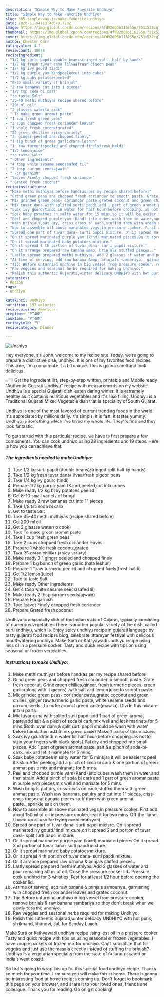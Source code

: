 ```yaml
---
description: "Simple Way to Make Favorite Undhiyo"
title: "Simple Way to Make Favorite Undhiyo"
slug: 365-simple-way-to-make-favorite-undhiyo
date: 2020-11-04T13:40:49.723Z
image: https://img-global.cpcdn.com/recipes/4fd92d06b116265e/751x532cq70/undhiyo-recipe-main-photo.jpg
thumbnail: https://img-global.cpcdn.com/recipes/4fd92d06b116265e/751x532cq70/undhiyo-recipe-main-photo.jpg
cover: https://img-global.cpcdn.com/recipes/4fd92d06b116265e/751x532cq70/undhiyo-recipe-main-photo.jpg
author: Chester Carr
ratingvalue: 4.7
reviewcount: 10078
recipeingredient:
- "1/2 kg surti papdi double beansstringed split half by hands"
- "1/2 kg fresh tuvar dana lilvaafresh pigeon peas"
- "1/4 kg ivy gourd tindi"
- "1/2 kg purple yam Kandpeeledcut into cubes"
- "1/2 kg baby potatoespeeled"
- "8-10 small variety of brinjal"
- "2 raw bananas cut into 1 pieces"
- "1/8 tsp soda bi carb"
- "to taste Salt"
- "35-40 methi muthiyas recipe shared before"
- "200 ml oil"
- "2 glasses waterto cook"
- " To make green aromat paste"
- "1 cup fresh green peas"
- "2 cups chopped fresh coriander leaves"
- "1 whole fresh coconutgrated"
- "25 green chillies spicy variety"
- "3  ginger peeled and chopped finely"
- "1 big bunch of green garlichara leshun"
- "1  raw turmericpeeled and chopped finelyfresh haldi"
- "1/2 lemonjuice"
- "to taste Salt"
- " Other ingredients"
- "4 tbsp white sesame seedssafed til"
- "2 tbsp carrom seedsajwain"
- " For garnish"
- "leaves Finely chopped fresh coriander"
- " Grated fresh coconut"
recipeinstructions:
- "Make methi muthiyas before hand(as per my recipe shared before)"
- "Grind green peas and chopped fresh coriander to smooth paste. Grate fresh coconut. Grind green chillies,ginger, fresh turmeric pieces, green garlic(along with it greens)..with salt and lemon juice to smooth paste."
- "Mix grinded green peas- coriander paste,grated coconut and green chillies, ginger raw,turmeric garlic paste, white sesame seeds and carrom seeds...to make aromat green paste(masala). Divide this mixture into 6 parts."
- "Mix tuvar dana with splited surti papdi,add 1 part of green aromat paste,add salt &amp; a pinch of soda bi carb,mix well and let it marinate for 5 mins.(Both tuvar dana,&amp; split surti papdi should be wash with water before hand..then add &amp; mix green paste) Make 4 parts of this mixture."
- "Soak ivy gourd/tindi in water for half hour(before chopping..as not to stain your fingers with black spots).Pat dry and chopped into small pieces. Add 1 part of green aromat paste, salt &amp; a pinch of soda-bi-carb..mix and let it marinate for 5 mins."
- "Soak baby potatoes in salty water for 15 mins,so it will be easier to peel it&#39;s skin.After peeling,add a pinch of soda bi carb &amp; one portion of green aromat paste mix and miranate for 5 mins."
- "Peel and chopped purple yam (Kand) into cubes,wash them in water,and then strain. Add a pinch of soda bi carb and 1 part of green aromat paste in purple yam pieces mix well and marinate for 5 mins."
- "Wash brinjals,pat dry, criss-cross on each,stuffed them with green aromat paste. Wash raw bananas, pat dry and cut into 1&#34; pieces, criss-cross these cut banana pieces stuff them with green aromat paste..,sprinkle salt on them."
- "Now to assemble all above marinated vegs,in pressure cooker..First add about 150 ml of oil in pressure cooker,heat it for two mins. Off the flame.(I used up oil use for frying methi muthiyas)"
- "Spread one part of tuvar dana- surti papdi mixture. On it spread marinated ivy gourd/ tindi mixture,on it spread 2 and portion of tuvar dana- split surti papdi mixture."
- "On it spread marinated purple yam (kand) marinated pieces.On it spread 3 rd portion of tuvar dana- surti papdi mixture."
- "On it spread marinated baby potatoes mixture."
- "On it spread 4 th portion of tuvar dana- surti papdi mixture."
- "On it arrange prepared raw banana &amp; brinjals stuffed pieces.."
- "Lastly spread prepared methi muthiyas. Add 2 glasses of water and pour remaining 50 ml of oil. Close the pressure cooker lid.. Pressure cook undhiyo for 3 whistles. Rest for at least 1/2 hour before opening the cooker lid."
- "At time of serving, add raw banana &amp; brinjals sambariya., garnishing with chopped fresh coriander leaves and grated coconut."
- "Tip: Before unturning undhiyo in big vessel from pressure cooker, remove brinjals &amp; raw banana sambariya so they don&#39;t break when we gently toss the undhiyo."
- "Raw veggies and seasonal herbs required for making Undhiyo."
- "Relish this authentic Gujarati,winter delicacy UNDHIYO with hot puris, shrikhand, khandvi, dal, for Sunday Lunch."
categories:
- Recipe
tags:
- undhiyo

katakunci: undhiyo 
nutrition: 197 calories
recipecuisine: American
preptime: "PT40M"
cooktime: "PT40M"
recipeyield: "3"
recipecategory: Dinner

---
```



![Undhiyo](https://img-global.cpcdn.com/recipes/4fd92d06b116265e/751x532cq70/undhiyo-recipe-main-photo.jpg)

Hey everyone, it's John, welcome to my recipe site. Today, we're going to prepare a distinctive dish, undhiyo. It is one of my favorites food recipes. This time, I'm gonna make it a bit unique. This is gonna smell and look delicious.

👉🏼 Get the Ingredient list, step-by-step written, printable and Mobile ready &#34;Authentic Gujarati Undhiyu&#34; recipe with measurements on my website. Undhiyu is a special Gujarati dish, eaten during winter. It is extremely healthy as it contains nutritious vegetables and it&#39;s also filling. Undhiyu is a Traditional Gujarati Mixed Vegetable dish that is speciality of South Gujarat.

Undhiyo is one of the most favored of current trending foods in the world. It's appreciated by millions daily. It's simple, it is fast, it tastes yummy. Undhiyo is something which I've loved my whole life. They're fine and they look fantastic.


To get started with this particular recipe, we have to first prepare a few components. You can cook undhiyo using 28 ingredients and 19 steps. Here is how you can achieve that.

<!--inarticleads1-->

##### The ingredients needed to make Undhiyo:

1. Take 1/2 kg surti papdi (double beans)stringed split half by hands)
1. Take 1/2 kg fresh tuvar dana/ lilvaa/fresh pigeon peas
1. Take 1/4 kg ivy gourd (tindi)
1. Prepare 1/2 kg purple yam (Kand),peeled,cut into cubes
1. Make ready 1/2 kg baby potatoes,peeled
1. Get 8-10 small variety of brinjal
1. Make ready 2 raw bananas cut into 1&#34; pieces
1. Take 1/8 tsp soda bi carb
1. Get to taste Salt
1. Take 35-40 methi muthiyas (recipe shared before)
1. Get 200 ml oil
1. Get 2 glasses water(to cook)
1. Take  To make green aromat paste
1. Take 1 cup fresh green peas
1. Take 2 cups chopped fresh coriander leaves
1. Prepare 1 whole fresh coconut,grated
1. Take 25 green chillies (spicy variety)
1. Make ready 3 &#34; ginger peeled and chopped finely
1. Prepare 1 big bunch of green garlic.(hara leshun)
1. Prepare 1 &#34; raw turmeric,peeled and chopped finely(fresh haldi)
1. Get 1/2 lemon(juice)
1. Take to taste Salt
1. Make ready  Other ingredients:
1. Get 4 tbsp white sesame seeds(safed til)
1. Make ready 2 tbsp carrom seeds(ajwain)
1. Prepare  For garnish
1. Take leaves Finely chopped fresh coriander
1. Prepare  Grated fresh coconut


Undhiyu is a specialty dish of the Indian state of Gujarat, typically consisting of numerous vegetables There is another popular variety of the dish, called surti undhiyu, which is. Enjoy spicy undhiyu recipe in gujarati language by tasty gujarati food recipes blog, celebrate uttarayan festival with delicious mouthwatering undhiyu. Make Surti or Kathyawadi undhiyu recipe using less oil in a pressure cooker. Tasty and quick recipe with tips on using seasonal or frozen vegetables. 

<!--inarticleads2-->

##### Instructions to make Undhiyo:

1. Make methi muthiyas before hand(as per my recipe shared before)
1. Grind green peas and chopped fresh coriander to smooth paste. Grate fresh coconut. Grind green chillies,ginger, fresh turmeric pieces, green garlic(along with it greens)..with salt and lemon juice to smooth paste.
1. Mix grinded green peas- coriander paste,grated coconut and green chillies, ginger raw,turmeric garlic paste, white sesame seeds and carrom seeds...to make aromat green paste(masala). Divide this mixture into 6 parts.
1. Mix tuvar dana with splited surti papdi,add 1 part of green aromat paste,add salt &amp; a pinch of soda bi carb,mix well and let it marinate for 5 mins.(Both tuvar dana,&amp; split surti papdi should be wash with water before hand..then add &amp; mix green paste) Make 4 parts of this mixture.
1. Soak ivy gourd/tindi in water for half hour(before chopping..as not to stain your fingers with black spots).Pat dry and chopped into small pieces. Add 1 part of green aromat paste, salt &amp; a pinch of soda-bi-carb..mix and let it marinate for 5 mins.
1. Soak baby potatoes in salty water for 15 mins,so it will be easier to peel it&#39;s skin.After peeling,add a pinch of soda bi carb &amp; one portion of green aromat paste mix and miranate for 5 mins.
1. Peel and chopped purple yam (Kand) into cubes,wash them in water,and then strain. Add a pinch of soda bi carb and 1 part of green aromat paste in purple yam pieces mix well and marinate for 5 mins.
1. Wash brinjals,pat dry, criss-cross on each,stuffed them with green aromat paste. Wash raw bananas, pat dry and cut into 1&#34; pieces, criss-cross these cut banana pieces stuff them with green aromat paste..,sprinkle salt on them.
1. Now to assemble all above marinated vegs,in pressure cooker..First add about 150 ml of oil in pressure cooker,heat it for two mins. Off the flame.(I used up oil use for frying methi muthiyas)
1. Spread one part of tuvar dana- surti papdi mixture. On it spread marinated ivy gourd/ tindi mixture,on it spread 2 and portion of tuvar dana- split surti papdi mixture.
1. On it spread marinated purple yam (kand) marinated pieces.On it spread 3 rd portion of tuvar dana- surti papdi mixture.
1. On it spread marinated baby potatoes mixture.
1. On it spread 4 th portion of tuvar dana- surti papdi mixture.
1. On it arrange prepared raw banana &amp; brinjals stuffed pieces..
1. Lastly spread prepared methi muthiyas. Add 2 glasses of water and pour remaining 50 ml of oil. Close the pressure cooker lid.. Pressure cook undhiyo for 3 whistles. Rest for at least 1/2 hour before opening the cooker lid.
1. At time of serving, add raw banana &amp; brinjals sambariya., garnishing with chopped fresh coriander leaves and grated coconut.
1. Tip: Before unturning undhiyo in big vessel from pressure cooker, remove brinjals &amp; raw banana sambariya so they don&#39;t break when we gently toss the undhiyo.
1. Raw veggies and seasonal herbs required for making Undhiyo.
1. Relish this authentic Gujarati,winter delicacy UNDHIYO with hot puris, shrikhand, khandvi, dal, for Sunday Lunch.


Make Surti or Kathyawadi undhiyu recipe using less oil in a pressure cooker. Tasty and quick recipe with tips on using seasonal or frozen vegetables. I have couple packets of frozen mix for undhiyo. Can I substitute that for veggies and just use the masala directly instead of stuffing the brinjals? Undhiyo is a vegetarian specialty from the state of Gujarat (located on India&#39;s west coast). 

So that's going to wrap this up for this special food undhiyo recipe. Thanks so much for your time. I am sure you will make this at home. There is gonna be interesting food at home recipes coming up. Don't forget to bookmark this page on your browser, and share it to your loved ones, friends and colleague. Thank you for reading. Go on get cooking!
